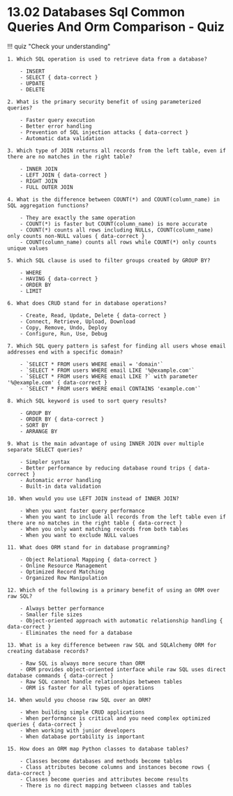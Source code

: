 # 13.02 Databases Sql Common Queries And Orm Comparison - Quiz

!!! quiz "Check your understanding"

    1. Which SQL operation is used to retrieve data from a database?

        - INSERT
        - SELECT { data-correct }
        - UPDATE
        - DELETE

    2. What is the primary security benefit of using parameterized queries?

        - Faster query execution
        - Better error handling
        - Prevention of SQL injection attacks { data-correct }
        - Automatic data validation

    3. Which type of JOIN returns all records from the left table, even if there are no matches in the right table?

        - INNER JOIN
        - LEFT JOIN { data-correct }
        - RIGHT JOIN
        - FULL OUTER JOIN

    4. What is the difference between COUNT(*) and COUNT(column_name) in SQL aggregation functions?

        - They are exactly the same operation
        - COUNT(*) is faster but COUNT(column_name) is more accurate
        - COUNT(*) counts all rows including NULLs, COUNT(column_name) only counts non-NULL values { data-correct }
        - COUNT(column_name) counts all rows while COUNT(*) only counts unique values

    5. Which SQL clause is used to filter groups created by GROUP BY?

        - WHERE
        - HAVING { data-correct }
        - ORDER BY
        - LIMIT

    6. What does CRUD stand for in database operations?

        - Create, Read, Update, Delete { data-correct }
        - Connect, Retrieve, Upload, Download
        - Copy, Remove, Undo, Deploy
        - Configure, Run, Use, Debug

    7. Which SQL query pattern is safest for finding all users whose email addresses end with a specific domain?

        - `SELECT * FROM users WHERE email = 'domain'`
        - `SELECT * FROM users WHERE email LIKE '%@example.com'`
        - `SELECT * FROM users WHERE email LIKE ?` with parameter '%@example.com' { data-correct }
        - `SELECT * FROM users WHERE email CONTAINS 'example.com'`

    8. Which SQL keyword is used to sort query results?

        - GROUP BY
        - ORDER BY { data-correct }
        - SORT BY
        - ARRANGE BY

    9. What is the main advantage of using INNER JOIN over multiple separate SELECT queries?

        - Simpler syntax
        - Better performance by reducing database round trips { data-correct }
        - Automatic error handling
        - Built-in data validation

    10. When would you use LEFT JOIN instead of INNER JOIN?

        - When you want faster query performance
        - When you want to include all records from the left table even if there are no matches in the right table { data-correct }
        - When you only want matching records from both tables
        - When you want to exclude NULL values

    11. What does ORM stand for in database programming?

        - Object Relational Mapping { data-correct }
        - Online Resource Management
        - Optimized Record Matching
        - Organized Row Manipulation

    12. Which of the following is a primary benefit of using an ORM over raw SQL?

        - Always better performance
        - Smaller file sizes
        - Object-oriented approach with automatic relationship handling { data-correct }
        - Eliminates the need for a database

    13. What is a key difference between raw SQL and SQLAlchemy ORM for creating database records?

        - Raw SQL is always more secure than ORM
        - ORM provides object-oriented interface while raw SQL uses direct database commands { data-correct }
        - Raw SQL cannot handle relationships between tables
        - ORM is faster for all types of operations

    14. When would you choose raw SQL over an ORM?

        - When building simple CRUD applications
        - When performance is critical and you need complex optimized queries { data-correct }
        - When working with junior developers
        - When database portability is important

    15. How does an ORM map Python classes to database tables?

        - Classes become databases and methods become tables
        - Class attributes become columns and instances become rows { data-correct }
        - Classes become queries and attributes become results
        - There is no direct mapping between classes and tables
